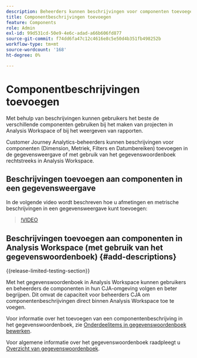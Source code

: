 ```yaml
---
description: Beheerders kunnen beschrijvingen voor componenten toevoegen met behulp van de gegevensweergave.
title: Componentbeschrijvingen toevoegen
feature: Components
role: Admin
exl-id: 99d531cd-50e9-4e6c-adad-a66b606fd877
source-git-commit: f74dd6fa47c12c4616e8c5e50d4b351fb498252b
workflow-type: tm+mt
source-wordcount: '168'
ht-degree: 0%

---
```


# Componentbeschrijvingen toevoegen

Met behulp van beschrijvingen kunnen gebruikers het beste de verschillende componenten gebruiken bij het maken van projecten in Analysis Workspace of bij het weergeven van rapporten.

Customer Journey Analytics-beheerders kunnen beschrijvingen voor componenten (Dimension, Metriek, Filters en Datumbereiken) toevoegen in de gegevensweergave of met gebruik van het gegevenswoordenboek rechtstreeks in Analysis Workspace.

## Beschrijvingen toevoegen aan componenten in een gegevensweergave

In de volgende video wordt beschreven hoe u afmetingen en metrische beschrijvingen in een gegevensweergave kunt toevoegen:

>[!VIDEO](https://video.tv.adobe.com/v/25453/?quality=12)

## Beschrijvingen toevoegen aan componenten in Analysis Workspace (met gebruik van het gegevenswoordenboek) {#add-descriptions}

{{release-limited-testing-section}}

Met het gegevenswoordenboek in Analysis Workspace kunnen gebruikers en beheerders de componenten in hun CJA-omgeving volgen en beter begrijpen. Dit omvat de capaciteit voor beheerders CJA om componentenbeschrijvingen direct binnen Analysis Workspace toe te voegen.

Voor informatie over het toevoegen van een componentenbeschrijving in het gegevenswoordenboek, zie [Onderdeelitems in gegevenswoordenboek bewerken](/help/components/data-dictionary/edit-entries-data-dictionary.md).

Voor algemene informatie over het gegevenswoordenboek raadpleegt u [Overzicht van gegevenswoordenboek](/help/components/data-dictionary/data-dictionary-overview.md).
